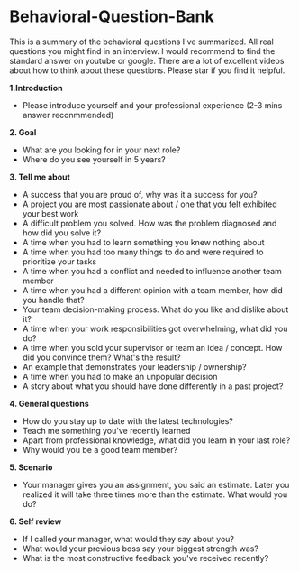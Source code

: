 # Behavioral-Question-Bank
This is a summary of the behavioral questions I've summarized. All real questions you might find in an interview. I would recommend to find the standard answer on youtube or google. There are a lot of excellent videos about how to think about these questions. Please star if you find it helpful. 


**1.Introduction**
- Please introduce yourself and your professional experience (2-3 mins answer reconmmended)

**2. Goal**
- What are you looking for in your next role?
- Where do you see yourself in 5 years?

**3. Tell me about**
- A success that you are proud of, why was it a success for you?
- A project you are most passionate about / one that you felt exhibited your best work
- A difficult problem you solved. How was the problem diagnosed and how did you solve it?
- A time when you had to learn something you knew nothing about
- A time when you had too many things to do and were required to prioritize your tasks
- A time when you had a conflict and needed to influence another team member
- A time when you had a different opinion with a team member, how did you handle that?
- Your team decision-making process. What do you like and dislike about it?
- A time when your work responsibilities got overwhelming, what did you do?
- A time when you sold your supervisor or team an idea / concept. How did you convince them? What's the result?
- An example that demonstrates your leadership / ownership? 
- A time when you had to make an unpopular decision
- A story about what you should have done differently in a past project?
 
**4. General questions**
- How do you stay up to date with the latest technologies?
- Teach me something you've recently learned
- Apart from professional knowledge, what did you learn in your last role?
- Why would you be a good team member?
 
**5. Scenario**
- Your manager gives you an assignment, you said an estimate. Later you realized it will take three times more than the estimate. What would you do?
 
**6. Self review**
- If I called your manager, what would they say about you?
- What would your previous boss say your biggest strength was?
- What is the most constructive feedback you've received recently? 
